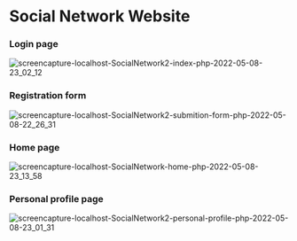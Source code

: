 # Social Network Website

### Login page

![screencapture-localhost-SocialNetwork2-index-php-2022-05-08-23_02_12](https://user-images.githubusercontent.com/82975802/167311208-d951c348-f9ac-4d07-b703-cc2359ef8a96.png)

### Registration form

![screencapture-localhost-SocialNetwork2-submition-form-php-2022-05-08-22_26_31](https://user-images.githubusercontent.com/82975802/167311235-93434572-c109-4da5-b97d-516399c69e59.png)

### Home page

![screencapture-localhost-SocialNetwork-home-php-2022-05-08-23_13_58](https://user-images.githubusercontent.com/82975802/167311252-409cb728-1789-4157-a957-2786567ed877.png)

### Personal profile page

![screencapture-localhost-SocialNetwork2-personal-profile-php-2022-05-08-23_01_31](https://user-images.githubusercontent.com/82975802/167311278-239c6a2a-de0b-4b82-939a-9636648cf28f.png)
